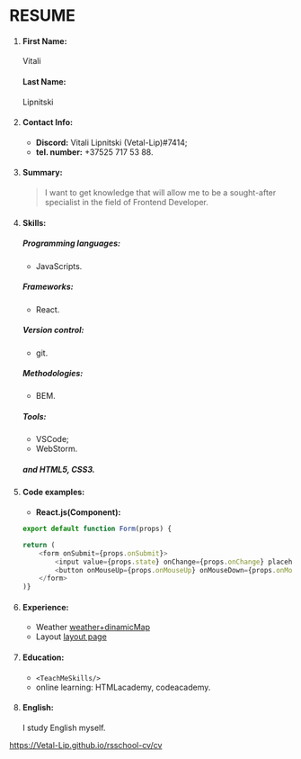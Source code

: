 # RESUME
1. #### First Name: 
    Vitali
    #### Last Name:
    Lipnitski
2. #### Contact Info:
    - **Discord:** Vitali Lipnitski (Vetal-Lip)#7414;
    - **tel. number:** +37525 717 53 88.
3. #### Summary:
    > I want to get knowledge that will allow me to be a sought-after specialist in the field of Frontend Developer.
4. #### Skills:
     ##### **Programming languages:**
    - JavaScripts.
     ##### **Frameworks:**
    - React.
     ##### **Version control:**
    - git.
     ##### **Methodologies:**
    - BEM.
     ##### **Tools:**
    - VSCode;
    - WebStorm.
     ##### **and** HTML5, CSS3.
5. #### Code examples:
    - **React.js(Component):**
    ```javascript  
    export default function Form(props) {

    return (
        <form onSubmit={props.onSubmit}>
            <input value={props.state} onChange={props.onChange} placeholder="Enter film's name"></input>
            <button onMouseUp={props.onMouseUp} onMouseDown={props.onMouseDown}>Search</button>
        </form>
    )}
    ```
6. #### Experience:
    - Weather [weather+dinamicMap](https://github.com/Vetal-Lip/TMS-Vitali-Lipnitski/tree/master/weather-app%2Bdinamic%20map)
    - Layout [layout page](https://github.com/Vetal-Lip/tms-html/tree/master/AXIT_LESS)
7. #### Education:
    - `<TeachMeSkills/>` [<TeachMeSkills/>](https://teachmeskills.by/kursy-programmirovaniya/frontend-html-css-javascript-minsk)
    - online learning: HTMLacademy, codeacademy.
8. #### English:  
    I study English myself.

https://Vetal-Lip.github.io/rsschool-cv/cv
    
